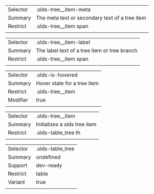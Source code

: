 
|  |  |
|-------|-------|
| Selector | .slds-tree__item-meta |
| Summary | The meta text or secondary text of a tree item |
| Restrict | .slds-tree__item span |
|  |  |


|  |  |
|-------|-------|
| Selector | .slds-tree__item-label |
| Summary | The label text of a tree item or tree branch |
| Restrict | .slds-tree__item span |
|  |  |


|  |  |
|-------|-------|
| Selector | .slds-is-hovered |
| Summary | Hover state for a tree item |
| Restrict | .slds-tree__item |
| Modifier | true |
|  |  |


|  |  |
|-------|-------|
| Selector | .slds-tree__item |
| Summary | Initializes a slds tree item |
| Restrict | .slds-table_tree th |
|  |  |


|  |  |
|-------|-------|
| Selector | .slds-table_tree |
| Summary | undefined |
| Support | dev-ready |
| Restrict | table |
| Variant | true |
|  |  |

